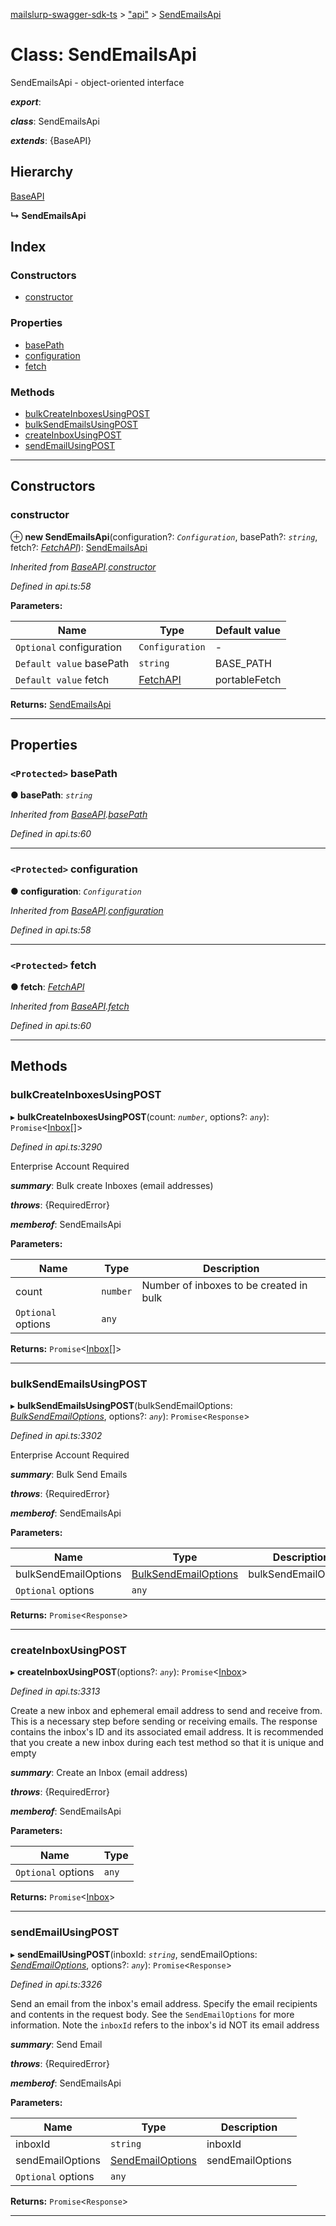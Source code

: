 [mailslurp-swagger-sdk-ts](../README.md) > ["api"](../modules/_api_.md) > [SendEmailsApi](../classes/_api_.sendemailsapi.md)

# Class: SendEmailsApi

SendEmailsApi - object-oriented interface

*__export__*: 

*__class__*: SendEmailsApi

*__extends__*: {BaseAPI}

## Hierarchy

 [BaseAPI](_api_.baseapi.md)

**↳ SendEmailsApi**

## Index

### Constructors

* [constructor](_api_.sendemailsapi.md#constructor)

### Properties

* [basePath](_api_.sendemailsapi.md#basepath)
* [configuration](_api_.sendemailsapi.md#configuration)
* [fetch](_api_.sendemailsapi.md#fetch)

### Methods

* [bulkCreateInboxesUsingPOST](_api_.sendemailsapi.md#bulkcreateinboxesusingpost)
* [bulkSendEmailsUsingPOST](_api_.sendemailsapi.md#bulksendemailsusingpost)
* [createInboxUsingPOST](_api_.sendemailsapi.md#createinboxusingpost)
* [sendEmailUsingPOST](_api_.sendemailsapi.md#sendemailusingpost)

---

## Constructors

<a id="constructor"></a>

###  constructor

⊕ **new SendEmailsApi**(configuration?: *`Configuration`*, basePath?: *`string`*, fetch?: *[FetchAPI](../interfaces/_api_.fetchapi.md)*): [SendEmailsApi](_api_.sendemailsapi.md)

*Inherited from [BaseAPI](_api_.baseapi.md).[constructor](_api_.baseapi.md#constructor)*

*Defined in api.ts:58*

**Parameters:**

| Name | Type | Default value |
| ------ | ------ | ------ |
| `Optional` configuration | `Configuration` | - |
| `Default value` basePath | `string` |  BASE_PATH |
| `Default value` fetch | [FetchAPI](../interfaces/_api_.fetchapi.md) |  portableFetch |

**Returns:** [SendEmailsApi](_api_.sendemailsapi.md)

___

## Properties

<a id="basepath"></a>

### `<Protected>` basePath

**● basePath**: *`string`*

*Inherited from [BaseAPI](_api_.baseapi.md).[basePath](_api_.baseapi.md#basepath)*

*Defined in api.ts:60*

___
<a id="configuration"></a>

### `<Protected>` configuration

**● configuration**: *`Configuration`*

*Inherited from [BaseAPI](_api_.baseapi.md).[configuration](_api_.baseapi.md#configuration)*

*Defined in api.ts:58*

___
<a id="fetch"></a>

### `<Protected>` fetch

**● fetch**: *[FetchAPI](../interfaces/_api_.fetchapi.md)*

*Inherited from [BaseAPI](_api_.baseapi.md).[fetch](_api_.baseapi.md#fetch)*

*Defined in api.ts:60*

___

## Methods

<a id="bulkcreateinboxesusingpost"></a>

###  bulkCreateInboxesUsingPOST

▸ **bulkCreateInboxesUsingPOST**(count: *`number`*, options?: *`any`*): `Promise`<[Inbox](../interfaces/_api_.inbox.md)[]>

*Defined in api.ts:3290*

Enterprise Account Required

*__summary__*: Bulk create Inboxes (email addresses)

*__throws__*: {RequiredError}

*__memberof__*: SendEmailsApi

**Parameters:**

| Name | Type | Description |
| ------ | ------ | ------ |
| count | `number` |  Number of inboxes to be created in bulk |
| `Optional` options | `any` |

**Returns:** `Promise`<[Inbox](../interfaces/_api_.inbox.md)[]>

___
<a id="bulksendemailsusingpost"></a>

###  bulkSendEmailsUsingPOST

▸ **bulkSendEmailsUsingPOST**(bulkSendEmailOptions: *[BulkSendEmailOptions](../interfaces/_api_.bulksendemailoptions.md)*, options?: *`any`*): `Promise`<`Response`>

*Defined in api.ts:3302*

Enterprise Account Required

*__summary__*: Bulk Send Emails

*__throws__*: {RequiredError}

*__memberof__*: SendEmailsApi

**Parameters:**

| Name | Type | Description |
| ------ | ------ | ------ |
| bulkSendEmailOptions | [BulkSendEmailOptions](../interfaces/_api_.bulksendemailoptions.md) |  bulkSendEmailOptions |
| `Optional` options | `any` |

**Returns:** `Promise`<`Response`>

___
<a id="createinboxusingpost"></a>

###  createInboxUsingPOST

▸ **createInboxUsingPOST**(options?: *`any`*): `Promise`<[Inbox](../interfaces/_api_.inbox.md)>

*Defined in api.ts:3313*

Create a new inbox and ephemeral email address to send and receive from. This is a necessary step before sending or receiving emails. The response contains the inbox's ID and its associated email address. It is recommended that you create a new inbox during each test method so that it is unique and empty

*__summary__*: Create an Inbox (email address)

*__throws__*: {RequiredError}

*__memberof__*: SendEmailsApi

**Parameters:**

| Name | Type |
| ------ | ------ |
| `Optional` options | `any` |

**Returns:** `Promise`<[Inbox](../interfaces/_api_.inbox.md)>

___
<a id="sendemailusingpost"></a>

###  sendEmailUsingPOST

▸ **sendEmailUsingPOST**(inboxId: *`string`*, sendEmailOptions: *[SendEmailOptions](../interfaces/_api_.sendemailoptions.md)*, options?: *`any`*): `Promise`<`Response`>

*Defined in api.ts:3326*

Send an email from the inbox's email address. Specify the email recipients and contents in the request body. See the `SendEmailOptions` for more information. Note the `inboxId` refers to the inbox's id NOT its email address

*__summary__*: Send Email

*__throws__*: {RequiredError}

*__memberof__*: SendEmailsApi

**Parameters:**

| Name | Type | Description |
| ------ | ------ | ------ |
| inboxId | `string` |  inboxId |
| sendEmailOptions | [SendEmailOptions](../interfaces/_api_.sendemailoptions.md) |  sendEmailOptions |
| `Optional` options | `any` |

**Returns:** `Promise`<`Response`>

___

